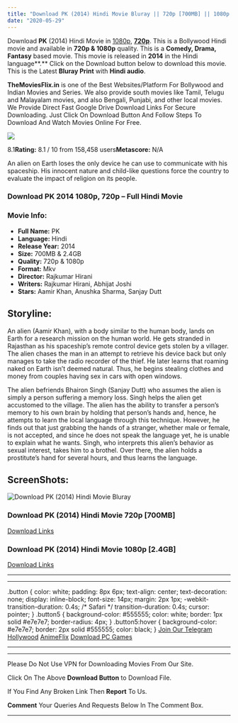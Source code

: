 ```yaml
---
title: "Download PK (2014) Hindi Movie Bluray || 720p [700MB] || 1080p [2.4GB]"
date: "2020-05-29"
---
```


Download **PK** (2014) Hindi Movie in [1080p](https://1moviesflix.com/1080p-movies/), [**720p**](https://1moviesflix.com/720p-movies/). This is a Bollywood Hindi movie and available in **720p & 1080p** quality. This is a **Comedy, Drama, Fantasy** based movie. This movie is released in **2014** in the Hindi language**.** Click on the Download button below to download this movie. This is the Latest **Bluray Print** with **Hindi audio**.

**TheMoviesFlix.in** is one of the Best Websites/Platform For Bollywood and Indian Movies and Series. We also provide south movies like Tamil, Telugu and Malayalam movies, and also Bengali, Punjabi, and other local movies. We Provide Direct Fast Google Drive Download Links For Secure Downloading. Just Click On Download Button And Follow Steps To Download And Watch Movies Online For Free.

[![](https://m.media-amazon.com/images/M/MV5BMTYzOTE2NjkxN15BMl5BanBnXkFtZTgwMDgzMTg0MzE@._V1_SX300.jpg)](https://www.imdb.com/title/tt2338151/ "PK")

8.1**Rating:** 8.1 / 10 from 158,458 users**Metascore:** N/A

An alien on Earth loses the only device he can use to communicate with his spaceship. His innocent nature and child-like questions force the country to evaluate the impact of religion on its people.

### Download PK 2014 1080p, 720p – Full Hindi Movie

### Movie Info:

- **Full Name:** PK
- **Language:** Hindi
- **Release Year:** 2014
- **Size:** 700MB & 2.4GB
- **Quality:** 720p & 1080p
- **Format:** Mkv
- **Director:** Rajkumar Hirani
- **Writers:** Rajkumar Hirani, Abhijat Joshi
- **Stars:** Aamir Khan, Anushka Sharma, Sanjay Dutt

## Storyline:

An alien (Aamir Khan), with a body similar to the human body, lands on Earth for a research mission on the human world. He gets stranded in Rajasthan as his spaceship’s remote control device gets stolen by a villager. The alien chases the man in an attempt to retrieve his device back but only manages to take the radio recorder of the thief. He later learns that roaming naked on Earth isn’t deemed natural. Thus, he begins stealing clothes and money from couples having sex in cars with open windows.

The alien befriends Bhairon Singh (Sanjay Dutt) who assumes the alien is simply a person suffering a memory loss. Singh helps the alien get accustomed to the village. The alien has the ability to transfer a person’s memory to his own brain by holding that person’s hands and, hence, he attempts to learn the local language through this technique. However, he finds out that just grabbing the hands of a stranger, whether male or female, is not accepted, and since he does not speak the language yet, he is unable to explain what he wants. Singh, who interprets this alien’s behavior as sexual interest, takes him to a brothel. Over there, the alien holds a prostitute’s hand for several hours, and thus learns the language.

## ScreenShots:

![Download PK (2014) Hindi Movie Bluray](https://i.imgur.com/7nFXsxf.jpg)

### Download PK (2014) Hindi Movie 720p \[700MB\]

[Download Links](https://1moviesflix.com?a270777880=TFhOK2pqa21nNWFLbjdPdHZJM1FIUXB4Mmx6a2RVYmxETGozUHliKzRPcjJGVjRFZHdIc3BIMXBRTHhrZVlOWHJZQmZ3UElIbmhXd2RlVzZPQmZxeW1mQmRTRitKSlkzb25wMkMydzJNVEk9)

### Download PK (2014) Hindi Movie 1080p \[2.4GB\] 

[Download Links](https://1moviesflix.com?a270777880=TFhOK2pqa21nNWFLbjdPdHZJM1FIUXB4Mmx6a2RVYmxETGozUHliKzRPcjJGVjRFZHdIc3BIMXBRTHhrZVlOWFZ3VnpXV2kwaXIrV1dHamtSODZLdWNCM0M3NG9BQ1ZYVjV4Q3YzSGFhYmM9)

* * *

* * *

.button { color: white; padding: 8px 6px; text-align: center; text-decoration: none; display: inline-block; font-size: 14px; margin: 2px 1px; -webkit-transition-duration: 0.4s; /\* Safari \*/ transition-duration: 0.4s; cursor: pointer; } .button5 { background-color: #555555; color: white; border: 1px solid #e7e7e7; border-radius: 4px; } .button5:hover { background-color: #e7e7e7; border: 2px solid #555555; color: black; } [Join Our Telegram](http://gdrivepro.xyz/join.php) [Hollywood](https://moviesverse.com/) [AnimeFlix](https://animeflix.in/) [Download PC Games](https://gamesflix.net/)  

* * *

* * *

  

Please Do Not Use VPN for Downloading Movies From Our Site.

Click On The Above **Download Button** to Download File.

If You Find Any Broken Link Then **Report** To Us.

**Comment** Your Queries And Requests Below In The Comment Box.

* * *
